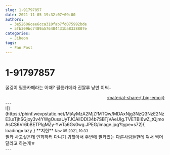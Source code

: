 ```yaml
---
slug: 1-91797857
date: 2021-11-05 19:32:07+09:00
authors:
  - 3e52606cee6cca310fab7fd075992bde
  - 5fb309bc7489a576484431ba8338807e
categories:
  - Jiheon
tags:
  - Fan Post
---
```


# 1-91797857

<div class="post-container" markdown="1">
<div class="content-container md-sidebar__scrollwrap" markdown="1">

꿀깅이 필름카메라는 어때? 필름카메라 진짤루 낭만 이써..

</div>
</div>

<div style="text-align: right;" markdown="1">
<a href="https://weverse.io/fromis9/fanpost/1-91797857" style="text-align: right;">:material-share:{.big-emoji}</a>
</div>
---

<div class="comments-container md-sidebar__scrollwrap" markdown="1">
<div class="comment" markdown="1">
<div class='id-container' markdown="1">
![](https://phinf.wevpstatic.net/MjAyMzA2MjZfMTQw/MDAxNjg3NzQ3NzE2NzE3.sTjhSGjoy3v4YWgOusaUyTJCAiIDDI34b7SBTjVAeUIg.TVETBI6wZ_tQjmoAsCS6Vr6bBETPlgMZy-YwTa6Gs0wg.JPEG/image.jpg?type=s72){ loading=lazy }
**<span class="artist">지헌</span>** <small>Nov 05 2021, 19:33</small><br>
</div>
<div class='comment-body' markdown="1">
필카 사고싶은데 인화하러 다니기 귀찮아서 주변에 필카있는 다른사람들한테 껴서 찍어달라고 하는게ㅎ
</div>
</div>
</div>
---
